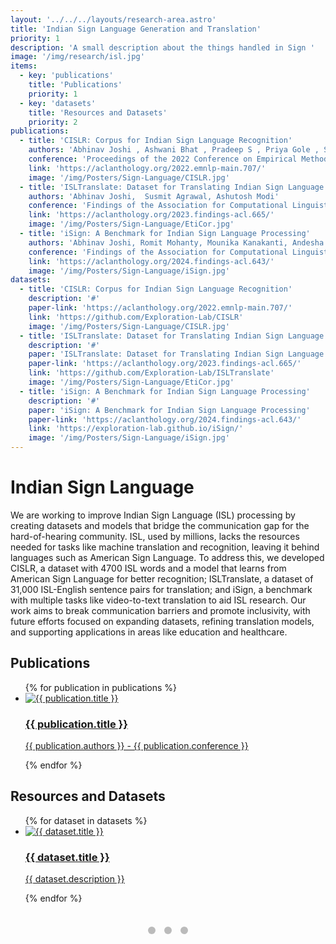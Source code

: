 ```yaml
---
layout: '../../../layouts/research-area.astro'
title: 'Indian Sign Language Generation and Translation'
priority: 1
description: 'A small description about the things handled in Sign '
image: '/img/research/isl.jpg'
items:
  - key: 'publications'
    title: 'Publications'
    priority: 1
  - key: 'datasets'
    title: 'Resources and Datasets'
    priority: 2
publications:
  - title: 'CISLR: Corpus for Indian Sign Language Recognition'
    authors: 'Abhinav Joshi , Ashwani Bhat , Pradeep S , Priya Gole , Shreyansh Agarwal , Shashwat Gupta , Ashutosh Modi'
    conference: 'Proceedings of the 2022 Conference on Empirical Methods in Natural Language Processing'
    link: 'https://aclanthology.org/2022.emnlp-main.707/'
    image: '/img/Posters/Sign-Language/CISLR.jpg'
  - title: 'ISLTranslate: Dataset for Translating Indian Sign Language'
    authors: 'Abhinav Joshi,  Susmit Agrawal, Ashutosh Modi'
    conference: 'Findings of the Association for Computational Linguistics: ACL 2023'
    link: 'https://aclanthology.org/2023.findings-acl.665/'
    image: '/img/Posters/Sign-Language/EtiCor.jpg'
  - title: 'iSign: A Benchmark for Indian Sign Language Processing'
    authors: 'Abhinav Joshi, Romit Mohanty, Mounika Kanakanti, Andesha Mangla, Sudeep Choudhary, Monali Barbate ,Ashutosh Modi'
    conference: 'Findings of the Association for Computational Linguistics: ACL 2024'
    link: 'https://aclanthology.org/2024.findings-acl.643/'
    image: '/img/Posters/Sign-Language/iSign.jpg'
datasets:
  - title: 'CISLR: Corpus for Indian Sign Language Recognition'
    description: '#'
    paper-link: 'https://aclanthology.org/2022.emnlp-main.707/'
    link: 'https://github.com/Exploration-Lab/CISLR'
    image: '/img/Posters/Sign-Language/CISLR.jpg'
  - title: 'ISLTranslate: Dataset for Translating Indian Sign Language'
    description: '#'
    paper: 'ISLTranslate: Dataset for Translating Indian Sign Language'
    paper-link: 'https://aclanthology.org/2023.findings-acl.665/'
    link: 'https://github.com/Exploration-Lab/ISLTranslate'
    image: '/img/Posters/Sign-Language/EtiCor.jpg'
  - title: 'iSign: A Benchmark for Indian Sign Language Processing'
    description: '#'
    paper: 'iSign: A Benchmark for Indian Sign Language Processing'
    paper-link: 'https://aclanthology.org/2024.findings-acl.643/'
    link: 'https://exploration-lab.github.io/iSign/'
    image: '/img/Posters/Sign-Language/iSign.jpg'
---
```

# Indian Sign Language

We are working to improve Indian Sign Language (ISL) processing by creating datasets and models that bridge the communication gap for the hard-of-hearing community. ISL, used by millions, lacks the resources needed for tasks like machine translation and recognition, leaving it behind languages such as American Sign Language. To address this, we developed CISLR, a dataset with 4700 ISL words and a model that learns from American Sign Language for better recognition; ISLTranslate, a dataset of 31,000 ISL-English sentence pairs for translation; and iSign, a benchmark with multiple tasks like video-to-text translation to aid ISL research. Our work aims to break communication barriers and promote inclusivity, with future efforts focused on expanding datasets, refining translation models, and supporting applications in areas like education and healthcare.

<!-- Publications Section -->
<section class="publications">
  <h2>Publications</h2>
  <ul>
    {% for publication in publications %}
      <li>
        <a href="{{ publication.link }}">
          <img src="{{ publication.image }}" alt="{{ publication.title }}" loading="lazy">
          <h3>{{ publication.title }}</h3>
          <p>{{ publication.authors }} - {{ publication.conference }}</p>
        </a>
      </li>
    {% endfor %}
  </ul>
</section>

<!-- Datasets Section -->
<section class="datasets">
  <h2>Resources and Datasets</h2>
  <ul>
    {% for dataset in datasets %}
      <li>
        <a href="{{ dataset.link }}">
          <img src="{{ dataset.image }}" alt="{{ dataset.title }}" loading="lazy">
          <h3>{{ dataset.title }}</h3>
          <p>{{ dataset.description }}</p>
        </a>
      </li>
    {% endfor %}
  </ul>
</section>

<!-- Slideshow Section -->
<section class="slideshow-container">
  <div class="slideshow">
    <div class="slide">
      <img src="/img/Posters/Sign-Language/CISLR.jpg" alt="CISLR" loading="lazy">
    </div>
    <div class="slide">
      <img src="/img/Posters/Sign-Language/EtiCor.jpg" alt="ISLTranslate" loading="lazy">
    </div>
    <div class="slide">
      <img src="/img/Posters/Sign-Language/iSign.jpg" alt="iSign" loading="lazy">
    </div>
  </div>
  <div class="dots">
    <span class="dot" onclick="currentSlide(1)"></span>
    <span class="dot" onclick="currentSlide(2)"></span>
    <span class="dot" onclick="currentSlide(3)"></span>
  </div>
</section>

<style>
  /* General styling for slideshow */
  .slideshow-container {
    position: relative;
    max-width: 90%;
    margin: 2rem auto;
    text-align: center;
  }

  .slideshow .slide {
    display: none;
    animation: fade 1.5s ease-in-out;
  }

  .slideshow .slide img {
     width: auto; /* Set this to 'auto' if you want to maintain aspect ratio */
     max-width: 400px; /* Adjust this to reduce the maximum width */
     height: 500px; /* Set a specific height if needed; adjust to your preference */
     margin: 0 auto;
  }

  .dots {
    text-align: center;
    margin-top: 15px;
  }

  .dot {
    cursor: pointer;
    height: 12px;
    width: 12px;
    margin: 5px;
    background-color: #bbb;
    border-radius: 50%;
    display: inline-block;
  }

  .dot.active {
    background-color: #717171;
  }

  @keyframes fade {
    from {
      opacity: 0.4;
    }
    to {
      opacity: 1;
    }
  }
</style>

<script>
  let currentIndex = 0;

  function showSlides() {
    const slides = document.getElementsByClassName("slide");
    const dots = document.getElementsByClassName("dot");
    for (let i = 0; i < slides.length; i++) {
      slides[i].style.display = "none";
    }
    currentIndex++;
    if (currentIndex > slides.length) currentIndex = 1;
    for (let i = 0; i < dots.length; i++) {
      dots[i].className = dots[i].className.replace(" active", "");
    }
    slides[currentIndex - 1].style.display = "block";
    dots[currentIndex - 1].className += " active";
    setTimeout(showSlides, 3000);
  }

  document.addEventListener("DOMContentLoaded", showSlides);
</script>
